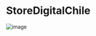 # StoreDigitalChile
![image](https://github.com/DavidProgramer404/StoreDigitalChile/assets/100321757/c447d44e-8005-41fb-b164-6739c2b19b74)
